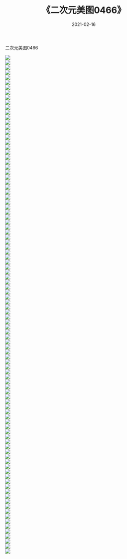 ﻿---
layout: post
title:  《二次元美图0466》
date:   2021-02-16
img: http://imgx.orgx.ga/二次元/2021/二次元美图0466/000.jpg
categories: [美女, 清纯, 唯美]
---

二次元美图0466

 ![](http://imgx.orgx.ga/二次元/2021/二次元美图0466/001.jpg) <br>![](http://imgx.orgx.ga/二次元/2021/二次元美图0466/002.jpg) <br>![](http://imgx.orgx.ga/二次元/2021/二次元美图0466/003.jpg) <br>![](http://imgx.orgx.ga/二次元/2021/二次元美图0466/004.jpg) <br>![](http://imgx.orgx.ga/二次元/2021/二次元美图0466/005.jpg) <br>![](http://imgx.orgx.ga/二次元/2021/二次元美图0466/006.jpg) <br>![](http://imgx.orgx.ga/二次元/2021/二次元美图0466/007.jpg) <br>![](http://imgx.orgx.ga/二次元/2021/二次元美图0466/008.jpg) <br>![](http://imgx.orgx.ga/二次元/2021/二次元美图0466/009.jpg) <br>![](http://imgx.orgx.ga/二次元/2021/二次元美图0466/010.jpg) <br>![](http://imgx.orgx.ga/二次元/2021/二次元美图0466/011.jpg) <br>![](http://imgx.orgx.ga/二次元/2021/二次元美图0466/012.jpg) <br>![](http://imgx.orgx.ga/二次元/2021/二次元美图0466/013.jpg) <br>![](http://imgx.orgx.ga/二次元/2021/二次元美图0466/014.jpg) <br>![](http://imgx.orgx.ga/二次元/2021/二次元美图0466/015.jpg) <br>![](http://imgx.orgx.ga/二次元/2021/二次元美图0466/016.jpg) <br>![](http://imgx.orgx.ga/二次元/2021/二次元美图0466/017.jpg) <br>![](http://imgx.orgx.ga/二次元/2021/二次元美图0466/018.jpg) <br>![](http://imgx.orgx.ga/二次元/2021/二次元美图0466/019.jpg) <br>![](http://imgx.orgx.ga/二次元/2021/二次元美图0466/020.jpg) <br>![](http://imgx.orgx.ga/二次元/2021/二次元美图0466/021.jpg) <br>![](http://imgx.orgx.ga/二次元/2021/二次元美图0466/022.jpg) <br>![](http://imgx.orgx.ga/二次元/2021/二次元美图0466/023.jpg) <br>![](http://imgx.orgx.ga/二次元/2021/二次元美图0466/024.jpg) <br>![](http://imgx.orgx.ga/二次元/2021/二次元美图0466/025.jpg) <br>![](http://imgx.orgx.ga/二次元/2021/二次元美图0466/026.jpg) <br>![](http://imgx.orgx.ga/二次元/2021/二次元美图0466/027.jpg) <br>![](http://imgx.orgx.ga/二次元/2021/二次元美图0466/028.jpg) <br>![](http://imgx.orgx.ga/二次元/2021/二次元美图0466/029.jpg) <br>![](http://imgx.orgx.ga/二次元/2021/二次元美图0466/030.jpg) <br>![](http://imgx.orgx.ga/二次元/2021/二次元美图0466/031.jpg) <br>![](http://imgx.orgx.ga/二次元/2021/二次元美图0466/032.jpg) <br>![](http://imgx.orgx.ga/二次元/2021/二次元美图0466/033.jpg) <br>![](http://imgx.orgx.ga/二次元/2021/二次元美图0466/034.jpg) <br>![](http://imgx.orgx.ga/二次元/2021/二次元美图0466/035.jpg) <br>![](http://imgx.orgx.ga/二次元/2021/二次元美图0466/036.jpg) <br>![](http://imgx.orgx.ga/二次元/2021/二次元美图0466/037.jpg) <br>![](http://imgx.orgx.ga/二次元/2021/二次元美图0466/038.jpg) <br>![](http://imgx.orgx.ga/二次元/2021/二次元美图0466/039.jpg) <br>![](http://imgx.orgx.ga/二次元/2021/二次元美图0466/040.jpg) <br>![](http://imgx.orgx.ga/二次元/2021/二次元美图0466/041.jpg) <br>![](http://imgx.orgx.ga/二次元/2021/二次元美图0466/042.jpg) <br>![](http://imgx.orgx.ga/二次元/2021/二次元美图0466/043.jpg) <br>![](http://imgx.orgx.ga/二次元/2021/二次元美图0466/044.jpg) <br>![](http://imgx.orgx.ga/二次元/2021/二次元美图0466/045.jpg) <br>![](http://imgx.orgx.ga/二次元/2021/二次元美图0466/046.jpg) <br>![](http://imgx.orgx.ga/二次元/2021/二次元美图0466/047.jpg) <br>![](http://imgx.orgx.ga/二次元/2021/二次元美图0466/048.jpg) <br>![](http://imgx.orgx.ga/二次元/2021/二次元美图0466/049.jpg) <br>![](http://imgx.orgx.ga/二次元/2021/二次元美图0466/050.jpg) <br>![](http://imgx.orgx.ga/二次元/2021/二次元美图0466/051.jpg) <br>![](http://imgx.orgx.ga/二次元/2021/二次元美图0466/052.jpg) <br>![](http://imgx.orgx.ga/二次元/2021/二次元美图0466/053.jpg) <br>![](http://imgx.orgx.ga/二次元/2021/二次元美图0466/054.jpg) <br>![](http://imgx.orgx.ga/二次元/2021/二次元美图0466/055.jpg) <br>![](http://imgx.orgx.ga/二次元/2021/二次元美图0466/056.jpg) <br>![](http://imgx.orgx.ga/二次元/2021/二次元美图0466/057.jpg) <br>![](http://imgx.orgx.ga/二次元/2021/二次元美图0466/058.jpg) <br>![](http://imgx.orgx.ga/二次元/2021/二次元美图0466/059.jpg) <br>![](http://imgx.orgx.ga/二次元/2021/二次元美图0466/060.jpg) <br>![](http://imgx.orgx.ga/二次元/2021/二次元美图0466/061.jpg) <br>![](http://imgx.orgx.ga/二次元/2021/二次元美图0466/062.jpg) <br>![](http://imgx.orgx.ga/二次元/2021/二次元美图0466/063.jpg) <br>![](http://imgx.orgx.ga/二次元/2021/二次元美图0466/064.jpg) <br>![](http://imgx.orgx.ga/二次元/2021/二次元美图0466/065.jpg) <br>![](http://imgx.orgx.ga/二次元/2021/二次元美图0466/066.jpg) <br>![](http://imgx.orgx.ga/二次元/2021/二次元美图0466/067.jpg) <br>![](http://imgx.orgx.ga/二次元/2021/二次元美图0466/068.jpg) <br>![](http://imgx.orgx.ga/二次元/2021/二次元美图0466/069.jpg) <br>![](http://imgx.orgx.ga/二次元/2021/二次元美图0466/070.jpg) <br>![](http://imgx.orgx.ga/二次元/2021/二次元美图0466/071.jpg) <br>![](http://imgx.orgx.ga/二次元/2021/二次元美图0466/072.jpg) <br>![](http://imgx.orgx.ga/二次元/2021/二次元美图0466/073.jpg) <br>![](http://imgx.orgx.ga/二次元/2021/二次元美图0466/074.jpg) <br>![](http://imgx.orgx.ga/二次元/2021/二次元美图0466/075.jpg) <br>![](http://imgx.orgx.ga/二次元/2021/二次元美图0466/076.jpg) <br>![](http://imgx.orgx.ga/二次元/2021/二次元美图0466/077.jpg) <br>![](http://imgx.orgx.ga/二次元/2021/二次元美图0466/078.jpg) <br>![](http://imgx.orgx.ga/二次元/2021/二次元美图0466/079.jpg) <br>![](http://imgx.orgx.ga/二次元/2021/二次元美图0466/080.jpg) <br>![](http://imgx.orgx.ga/二次元/2021/二次元美图0466/081.jpg) <br>![](http://imgx.orgx.ga/二次元/2021/二次元美图0466/082.jpg) <br>![](http://imgx.orgx.ga/二次元/2021/二次元美图0466/083.jpg) <br>![](http://imgx.orgx.ga/二次元/2021/二次元美图0466/084.jpg) <br>![](http://imgx.orgx.ga/二次元/2021/二次元美图0466/085.jpg) <br>![](http://imgx.orgx.ga/二次元/2021/二次元美图0466/086.jpg) <br>![](http://imgx.orgx.ga/二次元/2021/二次元美图0466/087.jpg) <br>![](http://imgx.orgx.ga/二次元/2021/二次元美图0466/088.jpg) <br>![](http://imgx.orgx.ga/二次元/2021/二次元美图0466/089.jpg) <br>![](http://imgx.orgx.ga/二次元/2021/二次元美图0466/090.jpg) <br>![](http://imgx.orgx.ga/二次元/2021/二次元美图0466/091.jpg) <br>![](http://imgx.orgx.ga/二次元/2021/二次元美图0466/092.jpg) <br>![](http://imgx.orgx.ga/二次元/2021/二次元美图0466/093.jpg) <br>![](http://imgx.orgx.ga/二次元/2021/二次元美图0466/094.jpg) <br>![](http://imgx.orgx.ga/二次元/2021/二次元美图0466/095.jpg) <br>![](http://imgx.orgx.ga/二次元/2021/二次元美图0466/096.jpg) <br>![](http://imgx.orgx.ga/二次元/2021/二次元美图0466/097.jpg) <br>![](http://imgx.orgx.ga/二次元/2021/二次元美图0466/098.jpg) <br>![](http://imgx.orgx.ga/二次元/2021/二次元美图0466/099.jpg) <br>![](http://imgx.orgx.ga/二次元/2021/二次元美图0466/100.jpg) <br>